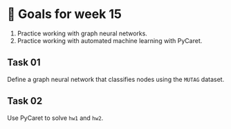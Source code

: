 # 🎯 Goals for week 15

1. Practice working with graph neural networks.
2. Practice working with automated machine learning with PyCaret.

## Task 01

Define a graph neural network that classifies nodes using the `MUTAG` dataset.

## Task 02

Use PyCaret to solve `hw1` and `hw2`.
